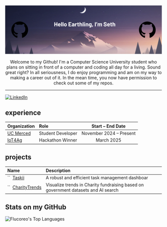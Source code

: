 ![Seth's Banner Image](./images/Github%20Banner.png)


<div align="center">
  Welcome to my Github! I'm a Computer Science University student who plans on sitting in front of a computer and coding all day for a living. Sound great right? In all seriousness, I do enjoy programming and am on my way to making a career out of it. In the mean time, you now have permission to check out some of my repos.
</div>

***

[![LinkedIn](https://img.shields.io/badge/LinkedIn-Profile-blue?logo=linkedin&logoColor=white)](https://www.linkedin.com/in/sethflucas/)

## experience
| Organization                                                    | Role                     | Start – End Date        |
|:----------------------------------------------------------------|:-------------------------|:-----------------------:|
| [UC Merced](https://www.ucmerced.edu)                           | Student Developer        | November 2024 – Present |
| [IoT4Ag](https://iot4ag-hackathon-2025.github.io/)              | Hackathon Winner         | March 2025              |


## projects
| Name                                                                                      | Description                                                                        |
|:------------------------------------------------------------------------------------------|:-----------------------------------------------------------------------------------|
| ``&nbsp;&nbsp;[Taskii]([link](https://github.com/Flucoreo/Taskii))                        | A robust and efficient task management dashboar                                    |
| ``&nbsp;&nbsp;[CharityTrends]([link](https://github.com/Flucoreo/CharityTrends))          | Visualize trends in Charity fundraising based on government datasets and AI search |


## Stats on my GitHub
<!-- https://gh-stats-gen.vercel.app/ -->
![Flucoreo's Top Languages](https://github-readme-stats.vercel.app/api/top-langs/?username=Flucoreo&theme=tokyonight&show_icons=true&hide_border=true&layout=compact)
